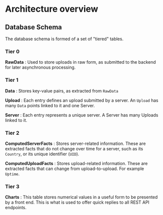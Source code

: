 # Architecture overview
## Database Schema
The database schema is formed of a set of "tiered" tables.

### Tier 0
**RawData**
: Used to store uploads in raw form, as submitted to the backend for later
asynchronous processing.

### Tier 1
**Data**
: Stores key-value pairs, as extracted from `RawData`

**Upload**
: Each entry defines an upload submitted by a server. An `Upload` has many
`Data` points linked to it and one Server.

**Server**
: Each entry represents a unique server. A Server has many Uploads linked to it.

### Tier 2
**ComputedServerFacts**
: Stores server-related information. These are extracted facts that do not
change over time for a server, such as its `Country`,  or its unique identifier
(`UID`).

**ComputedUploadFacts**
: Stores upload-related information. These are extracted facts that can change
from upload-to-upload. For example `Uptime`.

### Tier 3
**Charts**
: This table stores numerical values in a useful form to be presented by a front
end. This is what is used to offer quick replies to all REST API endpoints.
